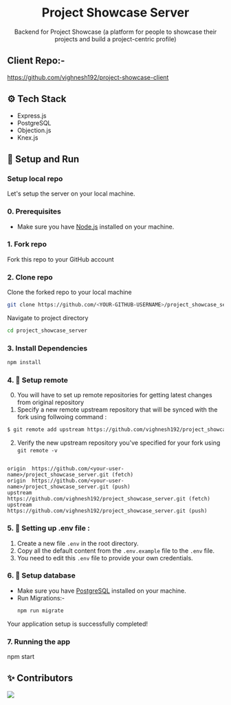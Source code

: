 <h1 align="center">
    Project Showcase Server 
</h1>
<p align="center">Backend for Project Showcase (a platform for people to showcase their projects and build a project-centric profile)</p>

## Client Repo:-
https://github.com/vighnesh192/project-showcase-client

<a id="tech-stack"></a>
## ⚙️ Tech Stack

* Express.js
* PostgreSQL
* Objection.js
* Knex.js

<a id="setup-run"></a>
## 🔨 Setup and Run

<a id="setup-repo"></a>
### Setup local repo
Let's setup the server on your local machine.

### 0. Prerequisites
* Make sure you have [Node.js](http://nodejs.org) installed on your machine.

### 1. Fork repo
Fork this repo to your GitHub account

### 2. Clone repo
Clone the forked repo to your local machine
```bash
git clone https://github.com/<YOUR-GITHUB-USERNAME>/project_showcase_server.git
```
Navigate to project directory
```bash
cd project_showcase_server
```

### 3. Install Dependencies
```bash
npm install
```

<a id="setup-remote"></a>
### 4. 📡 Setup remote

0. You will have to set up remote repositories for getting latest changes from original repository
1. Specify a new remote upstream repository that will be synced with the fork using follwoing command :
 ```bash
$ git remote add upstream https://github.com/vighnesh192/project_showcase_server.git
```

2. Verify the new upstream repository you've specified for your fork using `git remote -v`
```console

origin  https://github.com/<your-user-name>/project_showcase_server.git (fetch)
origin  https://github.com/<your-user-name>/project_showcase_server.git (push)
upstream        https://github.com/vighnesh192/project_showcase_server.git (fetch)
upstream        https://github.com/vighnesh192/project_showcase_server.git (push)

```

### 5. 📌 Setting up .env file :

1. Create a new file `.env` in the root directory.
2. Copy all the default content from the `.env.example` file to the `.env` file.
3. You need to edit this `.env` file to provide your own credentials.

<a id="setup-database"></a>
### 6. 📡 Setup database
* Make sure you have [PostgreSQL](https://www.postgresql.org/download/) installed on your machine.
* Run Migrations:-
  ```bash
  npm run migrate
  ```
  
Your application setup is successfully completed!

<a id="run-app"></a>

### 7. Running the app
  npm start

## ✨ Contributors 

<a href="https://github.com/vighnesh192/project_showcase_server/graphs/contributors"> 
     <img src="https://contrib.rocks/image?repo=vighnesh192/project_showcase_server" />
</a>